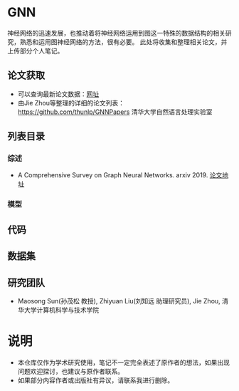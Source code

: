 # GNN
神经网络的迅速发展，也推动着将神经网络运用到图这一特殊的数据结构的相关研究，熟悉和运用图神经网络的方法，很有必要。
此处将收集和整理相关论文，并上传部分个人笔记。

## 论文获取
+ 可以查询最新论文数据：[网址](http://arxitics.com/search?q=GNN&sort=updated)
+ 由Jie Zhou等整理的详细的论文列表： https://github.com/thunlp/GNNPapers 清华大学自然语言处理实验室

## 列表目录

### 综述
+ A Comprehensive Survey on Graph Neural Networks. arxiv 2019. [论文地址](https://arxiv.org/pdf/1901.00596.pdf)


### 模型


## 代码


## 数据集


## 研究团队

+ Maosong Sun(孙茂松 教授), Zhiyuan Liu(刘知远 助理研究员), Jie Zhou, 清华大学计算机科学与技术学院

# 说明
+ 本仓库仅作为学术研究使用，笔记不一定完全表述了原作者的想法，如果出现问题欢迎探讨，也建议与原作者联系。
+ 如果部分内容作者或出版社有异议，请联系我进行删除。
